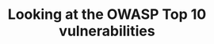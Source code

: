 ---
title: "Looking at the OWASP Top 10 vulnerabilities"
description: "A 10-part series taking a deeper look into the top 10 list of vulnerabilities from OWASP"
navigationBars: both
posts:
  - 01-what-is-broken-access-control
  - 02-what-is-a-cryptographic-failure
  - 03-what-is-an-injection-attack
  - 04-what-is-an-insecure-direct-object-reference
--- 